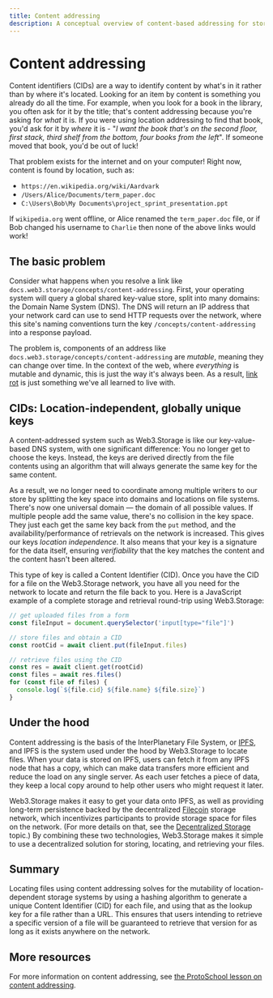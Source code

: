 ```yaml
---
title: Content addressing
description: A conceptual overview of content-based addressing for storing and locating files on a decentralized network with Web3.storage.
---
```


# Content addressing

Content identifiers (CIDs) are a way to identify content by what's in it rather than by where it's located. Looking for an item by content is something you already do all the time. For example, when you look for a book in the library, you often ask for it by the title; that's content addressing because you're asking for _what_ it is. If you were using location addressing to find that book, you'd ask for it by _where_ it is  - "_I want the book that's on the second floor, first stack, third shelf from the bottom, four books from the left_". If someone moved that book, you'd be out of luck!

That problem exists for the internet and on your computer! Right now, content is found by location, such as:

- `https://en.wikipedia.org/wiki/Aardvark`
- `/Users/Alice/Documents/term_paper.doc`
- `C:\Users\Bob\My Documents\project_sprint_presentation.ppt`

If `wikipedia.org` went offline, or Alice renamed the `term_paper.doc` file, or if Bob changed his username to `Charlie` then none of the above links would work!


## The basic problem

Consider what happens when you resolve a link like `docs.web3.storage/concepts/content-addressing`. First, your operating system will query a global shared key-value store, split into many domains: the Domain Name System (DNS). The DNS will return an IP address that your network card can use to send HTTP requests over the network, where this site's naming conventions turn the key `/concepts/content-addressing` into a response payload.

The problem is, components of an address like `docs.web3.storage/concepts/content-addressing` are _mutable_, meaning they can change over time. In the context of the web, where _everything_ is mutable and dynamic, this is just the way it's always been. As a result, [link rot](https://en.wikipedia-on-ipfs.org/wiki/Link_rot) is just something we've all learned to live with.

## CIDs: Location-independent, globally unique keys

A content-addressed system such as Web3.Storage is like our key-value-based DNS system, with one significant difference: You no longer get to choose the keys. Instead, the keys are derived directly from the file contents using an algorithm that will always generate the same key for the same content.

As a result, we no longer need to coordinate among multiple writers to our store by splitting the key space into domains and locations on file systems. There's now one universal domain — the domain of all possible values. If multiple people add the same value, there's no collision in the key space. They just each get the same key back from the `put` method, and the availability/performance of retrievals on the network is increased. This gives our keys _location independence_. It also means that your key is a signature for the data itself, ensuring _verifiability_ that the key matches the content and the content hasn't been altered.

This type of key is called a Content Identifier (CID). Once you have the CID for a file on the Web3.Storage network, you have all you need for the network to locate and return the file back to you. Here is a JavaScript example of a complete storage and retrieval round-trip using Web3.Storage:

```javascript
// get uploaded files from a form
const fileInput = document.querySelector('input[type="file"]')

// store files and obtain a CID
const rootCid = await client.put(fileInput.files)

// retrieve files using the CID
const res = await client.get(rootCid)
const files = await res.files()
for (const file of files) {
  console.log(`${file.cid} ${file.name} ${file.size}`)
}
```

## Under the hood

Content addressing is the basis of the InterPlanetary File System, or [IPFS](https://ipfs.io), and IPFS is the system used under the hood by Web3.Storage to locate files. When your data is stored on IPFS, users can fetch it from any IPFS node that has a copy, which can make data transfers more efficient and reduce the load on any single server. As each user fetches a piece of data, they keep a local copy around to help other users who might request it later.

Web3.Storage makes it easy to get your data onto IPFS, as well as providing long-term persistence backed by the decentralized [Filecoin](https://filecoin.io/) storage network, which incentivizes participants to provide storage space for files on the network. (For more details on that, see the [Decentralized Storage](decentralized-storage.md) topic.) By combining these two technologies, Web3.Storage makes it simple to use a decentralized solution for storing, locating, and retrieving your files.

## Summary

Locating files using content addressing solves for the mutability of location-dependent storage systems by using a hashing algorithm to generate a unique Content Identifier (CID) for each file, and using that as the lookup key for a file rather than a URL. This ensures that users intending to retrieve a specific version of a file will be guaranteed to retrieve that version for as long as it exists anywhere on the network.

## More resources

For more information on content addressing, see [the ProtoSchool lesson on content addressing](https://proto.school/content-addressing/).
